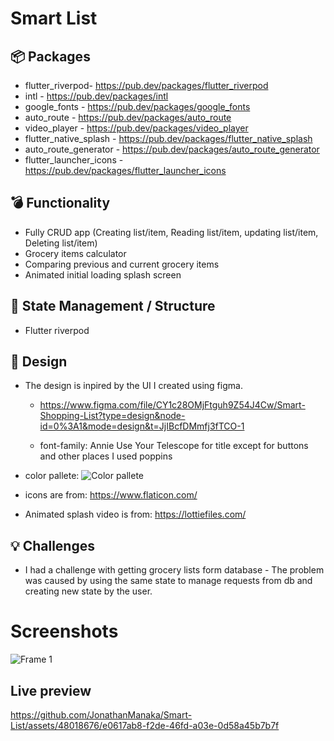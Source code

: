 # Smart List



## 📦 Packages

- flutter_riverpod- https://pub.dev/packages/flutter_riverpod
- intl - https://pub.dev/packages/intl
- google_fonts - https://pub.dev/packages/google_fonts
- auto_route - https://pub.dev/packages/auto_route
- video_player - https://pub.dev/packages/video_player
- flutter_native_splash - https://pub.dev/packages/flutter_native_splash
- auto_route_generator - https://pub.dev/packages/auto_route_generator
- flutter_launcher_icons - https://pub.dev/packages/flutter_launcher_icons

## 💣 Functionality

- Fully CRUD app (Creating list/item, Reading list/item, updating list/item, Deleting list/item)
- Grocery items calculator
- Comparing previous and current grocery items
- Animated initial loading splash screen



## 🚀 State Management / Structure

- Flutter riverpod

## 🎨 Design

- The design is inpired by the UI I created using figma.
    - https://www.figma.com/file/CY1c28OMjFtguh9Z54J4Cw/Smart-Shopping-List?type=design&node-id=0%3A1&mode=design&t=JjIBcfDMmfj3fTCO-1

    - font-family: Annie Use Your Telescope for title except for buttons and other places I used poppins
- color pallete: ![Color pallete](https://github.com/JonathanManaka/Smart-List/assets/48018676/03baadba-562a-467d-b906-c938974175ae)

- icons are from: https://www.flaticon.com/
- Animated splash video is from: https://lottiefiles.com/


## 💡 Challenges

- I had a challenge with getting grocery lists form database - The problem was caused by using the same state to manage requests from db and creating new state by the user.


# Screenshots
![Frame 1](https://github.com/JonathanManaka/Smart-List/assets/48018676/272f95ce-4c12-43ed-be26-f6641c2624e7)


## Live preview


https://github.com/JonathanManaka/Smart-List/assets/48018676/e0617ab8-f2de-46fd-a03e-0d58a45b7b7f

